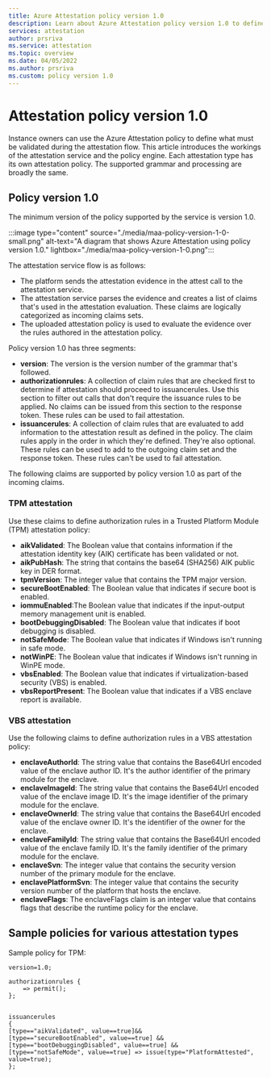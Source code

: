 ```yaml
---
title: Azure Attestation policy version 1.0
description: Learn about Azure Attestation policy version 1.0 to define what must be validated during the attestation flow.
services: attestation
author: prsriva
ms.service: attestation
ms.topic: overview
ms.date: 04/05/2022
ms.author: prsriva
ms.custom: policy version 1.0 
---
```


# Attestation policy version 1.0

Instance owners can use the Azure Attestation policy to define what must be validated during the attestation flow. This article introduces the workings of the attestation service and the policy engine. Each attestation type has its own attestation policy. The supported grammar and processing are broadly the same.

## Policy version 1.0

The minimum version of the policy supported by the service is version 1.0.

:::image type="content" source="./media/maa-policy-version-1-0-small.png" alt-text="A diagram that shows Azure Attestation using policy version 1.0." lightbox="./media/maa-policy-version-1-0.png":::

The attestation service flow is as follows:

- The platform sends the attestation evidence in the attest call to the attestation service.
- The attestation service parses the evidence and creates a list of claims that's used in the attestation evaluation. These claims are logically categorized as incoming claims sets.
- The uploaded attestation policy is used to evaluate the evidence over the rules authored in the attestation policy.

Policy version 1.0 has three segments:

- **version**: The version is the version number of the grammar that's followed.
- **authorizationrules**: A collection of claim rules that are checked first to determine if attestation should proceed to issuancerules. Use this section to filter out calls that don't require the issuance rules to be applied. No claims can be issued from this section to the response token. These rules can be used to fail attestation.
- **issuancerules**: A collection of claim rules that are evaluated to add information to the attestation result as defined in the policy. The claim rules apply in the order in which they're defined. They're also optional. These rules can be used to add to the outgoing claim set and the response token. These rules can't be used to fail attestation.

The following claims are supported by policy version 1.0 as part of the incoming claims.

### TPM attestation

Use these claims to define authorization rules in a Trusted Platform Module (TPM) attestation policy:

- **aikValidated**: The Boolean value that contains information if the attestation identity key (AIK) certificate has been validated or not.
- **aikPubHash**: The string that contains the base64 (SHA256) AIK public key in DER format.
- **tpmVersion**: The integer value that contains the TPM major version.
- **secureBootEnabled**: The Boolean value that indicates if secure boot is enabled.
- **iommuEnabled**:The Boolean value that indicates if the input-output memory management unit is enabled.
- **bootDebuggingDisabled**: The Boolean value that indicates if boot debugging is disabled.
- **notSafeMode**: The Boolean value that indicates if Windows isn't running in safe mode.
- **notWinPE**: The Boolean value that indicates if Windows isn't running in WinPE mode.
- **vbsEnabled**: The Boolean value that indicates if virtualization-based security (VBS) is enabled.
- **vbsReportPresent**: The Boolean value that indicates if a VBS enclave report is available.

### VBS attestation

Use the following claims to define authorization rules in a VBS attestation policy:

- **enclaveAuthorId**: The string value that contains the Base64Url encoded value of the enclave author ID. It's the author identifier of the primary module for the enclave.
- **enclaveImageId**: The string value that contains the Base64Url encoded value of the enclave image ID. It's the image identifier of the primary module for the enclave.
- **enclaveOwnerId**: The string value that contains the Base64Url encoded value of the enclave owner ID. It's the identifier of the owner for the enclave.
- **enclaveFamilyId**: The string value that contains the Base64Url encoded value of the enclave family ID. It's the family identifier of the primary module for the enclave.
- **enclaveSvn**: The integer value that contains the security version number of the primary module for the enclave.
- **enclavePlatformSvn**: The integer value that contains the security version number of the platform that hosts the enclave.
- **enclaveFlags**: The enclaveFlags claim is an integer value that contains flags that describe the runtime policy for the enclave.

## Sample policies for various attestation types

Sample policy for TPM:

```
version=1.0;

authorizationrules { 
    => permit();
};


issuancerules
{
[type=="aikValidated", value==true]&& 
[type=="secureBootEnabled", value==true] &&
[type=="bootDebuggingDisabled", value==true] && 
[type=="notSafeMode", value==true] => issue(type="PlatformAttested", value=true);
};
```
